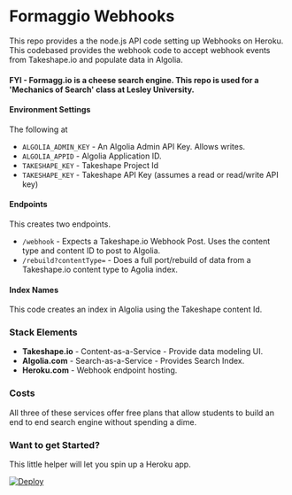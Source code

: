 # Formaggio Webhooks
This repo provides a the node.js API code setting up Webhooks on Heroku. This codebased provides
the webhook code to accept webhook events from Takeshape.io and populate data in Algolia.

#### FYI - Formagg.io is a cheese search engine. This repo is used for a 'Mechanics of Search' class at Lesley University.

#### Environment Settings
The following at
- `ALGOLIA_ADMIN_KEY` - An Algolia Admin API Key. Allows writes.
- `ALGOLIA_APPID` - Algolia Application ID.
- `TAKESHAPE_KEY` - Takeshape Project Id
- `TAKESHAPE_KEY` - Takeshape API Key (assumes a read or read/write API key)

#### Endpoints
This creates two endpoints.

- `/webhook` - Expects a Takeshape.io Webhook Post. Uses the content type and content ID to post to Algolia.
- `/rebuild?contentType=` - Does a full port/rebuild of data from a Takeshape.io content type to Agolia index.

#### Index Names
This code creates an index in Algolia using the Takeshape content Id.

### Stack Elements
- __Takeshape.io__ - Content-as-a-Service - Provide data modeling UI.
- __Algolia.com__ - Search-as-a-Service - Provides Search Index.
- __Heroku.com__ - Webhook endpoint hosting.

### Costs
All three of these services offer free plans that allow students to build an end to end search engine without spending a dime.

### Want to get Started?
This little helper will let you spin up a Heroku app.

[![Deploy](https://www.herokucdn.com/deploy/button.svg)](https://heroku.com/deploy)
